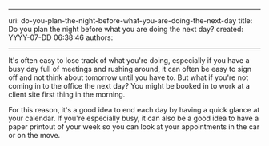 

---
uri: do-you-plan-the-night-before-what-you-are-doing-the-next-day
title: Do you plan the night before what you are doing the next day?
created: YYYY-07-DD 06:38:46
authors:

---




<span class='intro'> It's often easy to lose track of what you're doing, especially if you have a busy day full of meetings and rushing around, it can often be easy to sign off and not think about tomorrow until you have to. But what if you're not coming in to the office the next day? You might be booked in to work at a client site first thing in the morning.
 </span>

For this reason, it's a good idea to end each day by having a quick glance at your calendar. If you're especially busy, it can also be a good idea to have a paper printout of your week so you can look at your appointments in the car or on the move.



